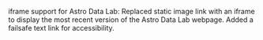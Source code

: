 iframe support for Astro Data Lab: Replaced static image link with an iframe to display the most recent version of the Astro Data Lab webpage. Added a failsafe text link for accessibility.